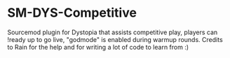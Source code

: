 # SM-DYS-Competitive
Sourcemod plugin for Dystopia that assists competitive play, players can !ready up to go live, "godmode" is enabled during warmup rounds.
Credits to Rain for the help and for writing a lot of code to learn from :)
